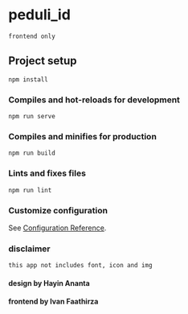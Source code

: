 # peduli_id

```
frontend only
```

## Project setup
```
npm install
```

### Compiles and hot-reloads for development
```
npm run serve
```

### Compiles and minifies for production
```
npm run build
```

### Lints and fixes files
```
npm run lint
```

### Customize configuration
See [Configuration Reference](https://cli.vuejs.org/config/).

### disclaimer

```
this app not includes font, icon and img
```

#### design by Hayin Ananta

#### frontend by Ivan Faathirza

